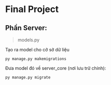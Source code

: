 # Final Project

## Phần Server:

> models.py

Tạo ra model cho cở sở dữ liệu

```
py manage.py makemigrations
```

Đưa model đó về server_core (nơi lưu trữ chính):

```
py manage.py migrate
```